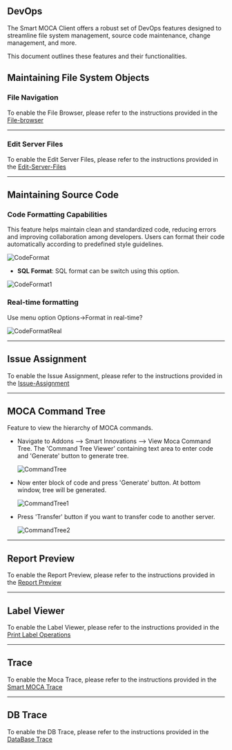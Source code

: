 ## DevOps

The Smart MOCA Client offers a robust set of DevOps features designed to streamline file system management, source code maintenance, change management, and more. 

This document outlines these features and their functionalities.

## Maintaining File System Objects

### File Navigation

To enable the File Browser, please refer to the instructions provided in the [File-browser](./File-browser.md)

---

### Edit Server Files

To enable the Edit Server Files, please refer to the instructions provided in the [Edit-Server-Files](./Edit-Server-Files.md)

---

## Maintaining Source Code

### Code Formatting Capabilities

This feature helps maintain clean and standardized code, reducing errors and improving collaboration among developers. Users can format their code automatically according to predefined style guidelines. 

![CodeFormat](./.attachments/codeformat.png)

- **SQL Format**: SQL format can be switch using this option.

![CodeFormat1](./.attachments/codeformat1.png)

### Real-time formatting

Use menu option Options->Format in real-time?

![CodeFormatReal](./.attachments/formatreal.png)

---

## Issue Assignment

To enable the Issue Assignment, please refer to the instructions provided in the [Issue-Assignment](./Issue-Assignment.md)

---

## MOCA Command Tree

Feature to view the hierarchy of MOCA commands. 

- Navigate to Addons --> Smart Innovations --> View Moca Command Tree. The 'Command Tree Viewer' containing text area to enter code and 'Generate' button to generate tree.

  ![CommandTree](./.attachments/commandtree.png)

- Now enter block of code and press 'Generate' button. At bottom window, tree will be generated.

  ![CommandTree1](./.attachments/commandtree1.png)

- Press 'Transfer' button if you want to transfer code to another server.

  ![CommandTree2](./.attachments/commandtree2.png)

---

## Report Preview

To enable the Report Preview, please refer to the instructions provided in the [Report Preview](./Report-Preview.md)

---

## Label Viewer

To enable the Label Viewer, please refer to the instructions provided in the [Print Label Operations](./Print-Label-Operations.md)

---

## Trace

To enable the Moca Trace, please refer to the instructions provided in the [Smart MOCA Trace](./MOCA_Trace.md)

---

## DB Trace

To enable the DB Trace, please refer to the instructions provided in the [DataBase Trace](./Database-Trace.md)

